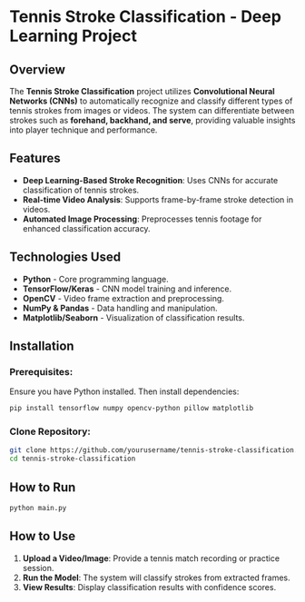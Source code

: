 
# **Tennis Stroke Classification - Deep Learning Project**

## **Overview**

The **Tennis Stroke Classification** project utilizes **Convolutional Neural Networks (CNNs)** to automatically recognize and classify different types of tennis strokes from images or videos. The system can differentiate between strokes such as **forehand, backhand, and serve**, providing valuable insights into player technique and performance.

## **Features**

- **Deep Learning-Based Stroke Recognition**: Uses CNNs for accurate classification of tennis strokes.
- **Real-time Video Analysis**: Supports frame-by-frame stroke detection in videos.
- **Automated Image Processing**: Preprocesses tennis footage for enhanced classification accuracy.


## **Technologies Used**

- **Python** - Core programming language.
- **TensorFlow/Keras** - CNN model training and inference.
- **OpenCV** - Video frame extraction and preprocessing.
- **NumPy & Pandas** - Data handling and manipulation.
- **Matplotlib/Seaborn** - Visualization of classification results.

## **Installation**

### **Prerequisites:**

Ensure you have Python installed. Then install dependencies:

```bash
pip install tensorflow numpy opencv-python pillow matplotlib
```

### **Clone Repository:**

```bash
git clone https://github.com/yourusername/tennis-stroke-classification.git
cd tennis-stroke-classification
```

## **How to Run**

```bash
python main.py
```

## **How to Use**

1. **Upload a Video/Image**: Provide a tennis match recording or practice session.
2. **Run the Model**: The system will classify strokes from extracted frames.
3. **View Results**: Display classification results with confidence scores.









